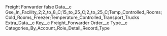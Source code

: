 <?xml version="1.0" encoding="UTF-8"?>
<CustomMetadata xmlns="http://soap.sforce.com/2006/04/metadata" xmlns:xsi="http://www.w3.org/2001/XMLSchema-instance" xmlns:xsd="http://www.w3.org/2001/XMLSchema">
    <label>Freight Forwarder</label>
    <protected>false</protected>
    <values>
        <field>Data__c</field>
        <value xsi:type="xsd:string">Gse_In_Facility_2;2_to_8_C;15_to_25_C;2_to_25_C;Temp_Controlled_Rooms;Cold_Rooms_Freezer;Temperature_Controlled_Transport_Trucks</value>
    </values>
    <values>
        <field>Extra_Data__c</field>
        <value xsi:nil="true"/>
    </values>
    <values>
        <field>Key__c</field>
        <value xsi:type="xsd:string">Freight_Forwarder</value>
    </values>
    <values>
        <field>Order__c</field>
        <value xsi:nil="true"/>
    </values>
    <values>
        <field>Type__c</field>
        <value xsi:type="xsd:string">Categories_By_Account_Role_Detail_Record_Type</value>
    </values>
</CustomMetadata>
